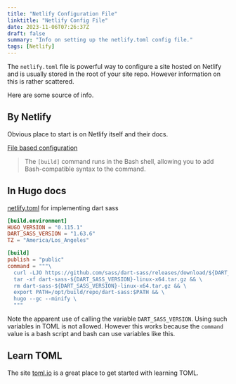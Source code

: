 ```yaml
---
title: "Netlify Configuration File"
linktitle: "Netlify Config File"
date: 2023-11-06T07:26:37Z
draft: false
summary: "Info on setting up the netlify.toml config file."
tags: [Netlify]
---
```


The `netlify.toml` file is powerful way to configure a site hosted on Netlify and is usually stored in the root of your site repo. However information on this is rather scattered.

Here are some source of info.


## By Netlify

Obvious place to start is on Netlify itself and their docs.

[File based configuration](https://docs.netlify.com/configure-builds/file-based-configuration/)

> The `[build]` command runs in the Bash shell, allowing you to add Bash-⁠compatible syntax to the command. 

## In Hugo docs

[netlify.toml](https://gohugo.io/hugo-pipes/transpile-sass-to-css/#netlify) for implementing dart sass

```toml
[build.environment]
HUGO_VERSION = "0.115.1"
DART_SASS_VERSION = "1.63.6"
TZ = "America/Los_Angeles"

[build]
publish = "public"
command = """\
  curl -LJO https://github.com/sass/dart-sass/releases/download/${DART_SASS_VERSION}/dart-sass-${DART_SASS_VERSION}-linux-x64.tar.gz && \
  tar -xf dart-sass-${DART_SASS_VERSION}-linux-x64.tar.gz && \
  rm dart-sass-${DART_SASS_VERSION}-linux-x64.tar.gz && \
  export PATH=/opt/build/repo/dart-sass:$PATH && \
  hugo --gc --minify \
  """
```

Note the apparent use of calling the variable `DART_SASS_VERSION`. Using such variables in TOML is not allowed. However this works because the `command` value is a bash script and bash can use variables like this.

## Learn TOML

The site [toml.io](https://toml.io/) is a great place to get started with learning TOML.